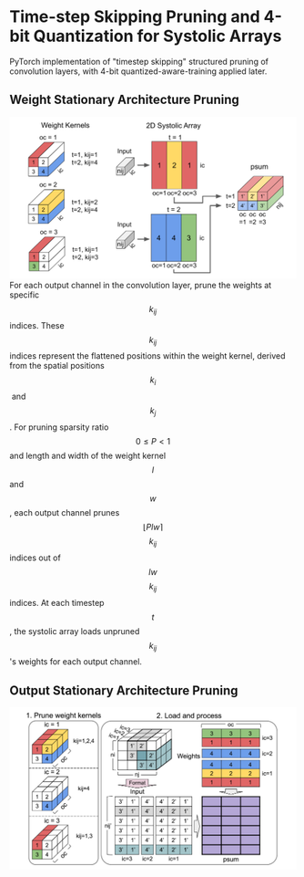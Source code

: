 # Time-step Skipping Pruning and 4-bit Quantization for Systolic Arrays
PyTorch implementation of "timestep skipping" structured pruning of convolution layers, with 4-bit quantized-aware-training applied later. 

## Weight Stationary Architecture Pruning
![ws_prune](images/ws_prune.png)
For each output channel in the convolution layer, prune the weights at specific $$k_{ij}$$​ indices. These $$k_{ij}$$​​ indices represent the flattened positions within the weight kernel, derived from the spatial positions $$k_i$$​ and $$k_j$$​. For pruning sparsity ratio $$0 \leq P \lt 1$$ and length and width of the weight kernel $$l$$ and $$w$$, each output channel prunes $$\lfloor Plw \rceil$$ $$k_{ij}$$ indices out of $$lw$$ $$k_{ij}$$ indices. At each timestep $$t$$, the systolic array loads unpruned $$k_{ij}$$'s weights for each output channel. 

## Output Stationary Architecture Pruning
![os_prune](images/os_prune.png)
